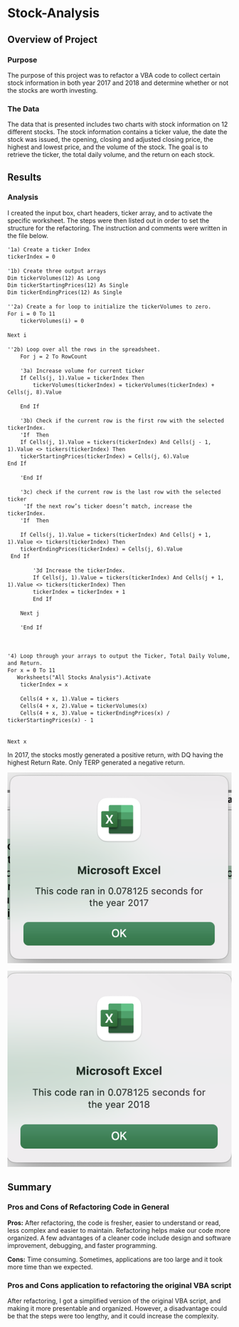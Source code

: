 # Stock-Analysis

## Overview of Project
### Purpose
The purpose of this project was to refactor a VBA code to collect certain stock information in both year 2017 and 2018 and determine whether or not the stocks are worth investing.

### The Data
The data that is presented includes two charts with stock information on 12 different stocks. The stock information contains a ticker value, the date the stock was issued, the opening, closing and adjusted closing price, the highest and lowest price, and the volume of the stock. The goal is to retrieve the ticker, the total daily volume, and the return on each stock.

## Results
### Analysis
I created the input box, chart headers, ticker array, and to activate the specific worksheet. The steps were then listed out in order to set the structure for the refactoring. The instruction and comments were written in the file below. 

    '1a) Create a ticker Index
    tickerIndex = 0

    '1b) Create three output arrays
    Dim tickerVolumes(12) As Long
    Dim tickerStartingPrices(12) As Single
    Dim tickerEndingPrices(12) As Single
    
    ''2a) Create a for loop to initialize the tickerVolumes to zero.
    For i = 0 To 11
        tickerVolumes(i) = 0
        
    Next i
        
    ''2b) Loop over all the rows in the spreadsheet.
        For j = 2 To RowCount
    
        '3a) Increase volume for current ticker
        If Cells(j, 1).Value = tickerIndex Then
            tickerVolumes(tickerIndex) = tickerVolumes(tickerIndex) + Cells(j, 8).Value
            
        End If
        
        '3b) Check if the current row is the first row with the selected tickerIndex.
        'If  Then
        If Cells(j, 1).Value = tickers(tickerIndex) And Cells(j - 1, 1).Value <> tickers(tickerIndex) Then
        tickerStartingPrices(tickerIndex) = Cells(j, 6).Value
    End If
            
        'End If
        
        '3c) check if the current row is the last row with the selected ticker
         'If the next row’s ticker doesn’t match, increase the tickerIndex.
        'If  Then
        
        If Cells(j, 1).Value = tickers(tickerIndex) And Cells(j + 1, 1).Value <> tickers(tickerIndex) Then
        tickerEndingPrices(tickerIndex) = Cells(j, 6).Value
     End If

            '3d Increase the tickerIndex.
            If Cells(j, 1).Value = tickers(tickerIndex) And Cells(j + 1, 1).Value <> tickers(tickerIndex) Then
            tickerIndex = tickerIndex + 1
            End If
         
        Next j
            
        'End If
    
    
    
    '4) Loop through your arrays to output the Ticker, Total Daily Volume, and Return.
    For x = 0 To 11
       Worksheets("All Stocks Analysis").Activate
        tickerIndex = x
        
        Cells(4 + x, 1).Value = tickers
        Cells(4 + x, 2).Value = tickerVolumes(x)
        Cells(4 + x, 3).Value = tickerEndingPrices(x) / tickerStartingPrices(x) - 1
     
        
    Next x

In 2017, the stocks mostly generated a positive return, with DQ having the highest Return Rate. Only TERP generated a negative return.

![VBA 2017 Screenshot](https://github.com/tiffanylin706/stock-analysis/blob/a9f533ecb04ec8de97ffdd3353c368de1a1978c4/Resources/VBA_Challenge_2017.png)

![VBA 2018 Screenshot](https://github.com/tiffanylin706/stock-analysis/blob/a9f533ecb04ec8de97ffdd3353c368de1a1978c4/Resources/VBA_Challenge_2018.png)

## Summary
### Pros and Cons of Refactoring Code in General
**Pros:** After refactoring, the code is fresher, easier to understand or read, less complex and easier to maintain. Refactoring helps make our code more organized. A few advantages of a cleaner code include design and software improvement, debugging, and faster programming. 


**Cons:** Time consuming. Sometimes, applications are too large and it took more time than we expected. 

### Pros and Cons application to refactoring the original VBA script
 After refactoring, I got a simplified version of the original VBA script, and making it more presentable and organized.
 However, a disadvantage could be that the steps were too lengthy, and it could increase the complexity.
